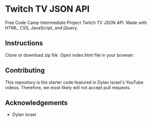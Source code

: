 # Twitch TV JSON API
Free Code Camp Intermediate Project Twitch TV JSON API. Made with HTML, CSS, JavaScript, and jQuery.

## Instructions
Clone or download zip file. Open index.html file in your browser.

## Contributing
This repository is the starter code featured in Dylan Israel's YouTube videos. Therefore, we most likely will not accept pull requests.

## Acknowledgements
* Dylan Israel
